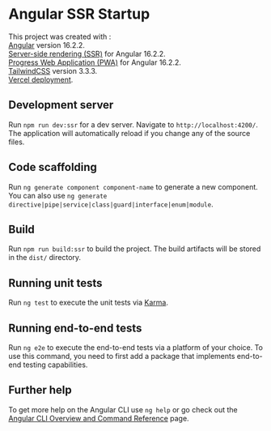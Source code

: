 # Angular SSR Startup

This project was created with :<br/>
[Angular](https://angular.io/) version 16.2.2.<br/>
[Server-side rendering (SSR)](https://angular.io/guide/universal) for Angular 16.2.2.<br/>
[Progress Web Application (PWA)](https://angular.io/guide/service-worker-getting-started) for Angular 16.2.2.<br/>
[TailwindCSS](https://tailwindcss.com/) version 3.3.3.<br/>
[Vercel deployment](https://vercel.com/).

## Development server

Run `npm run dev:ssr` for a dev server. Navigate to `http://localhost:4200/`. The application will automatically reload if you change any of the source files.

## Code scaffolding

Run `ng generate component component-name` to generate a new component. You can also use `ng generate directive|pipe|service|class|guard|interface|enum|module`.

## Build

Run `npm run build:ssr` to build the project. The build artifacts will be stored in the `dist/` directory.

## Running unit tests

Run `ng test` to execute the unit tests via [Karma](https://karma-runner.github.io).

## Running end-to-end tests

Run `ng e2e` to execute the end-to-end tests via a platform of your choice. To use this command, you need to first add a package that implements end-to-end testing capabilities.

## Further help

To get more help on the Angular CLI use `ng help` or go check out the [Angular CLI Overview and Command Reference](https://angular.io/cli) page.
